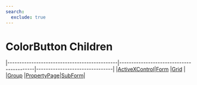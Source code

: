```yaml
---
search:
  exclude: true
---
```


<h1 class="heading"><span class="name">ColorButton Children</span></h1>

|----------------------------------------------|------------------------------------------|--------------------------------|
|[ActiveXControl](../objects/activexcontrol.md)|[Form](../objects/form.md)                |[Grid](../objects/grid.md)      |
|[Group](../objects/group.md)                  |[PropertyPage](../objects/propertypage.md)|[SubForm](../objects/subform.md)|
